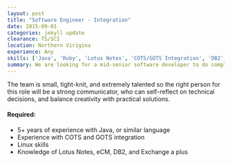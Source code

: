 ```yaml
---
layout: post
title: "Software Engineer - Integration"
date: 2015-09-01
categories: jekyll update
clearance: TS/SCI
location: Northern Virigina
experience: Any
skills: ['Java', 'Ruby', 'Lotus Notes', 'COTS/GOTS Integration', 'DB2', 'eCM', Exchange]
summary: We are looking for a mid-senior software developer to do complex COTS integration for a big data and cloud project, inside a path-breaking and exciting field within the Intelligence Community.
---
```


The team is small, tight-knit, and extremely talented so the right person for this role will be a strong communicator, who can self-reflect on technical decisions, and balance creativity with practical solutions.

#### Required:

* 5+ years of experience with Java, or similar language
* Experience with COTS and GOTS integration
* Linux skills
* Knowledge of Lotus Notes, eCM, DB2, and Exchange a plus
